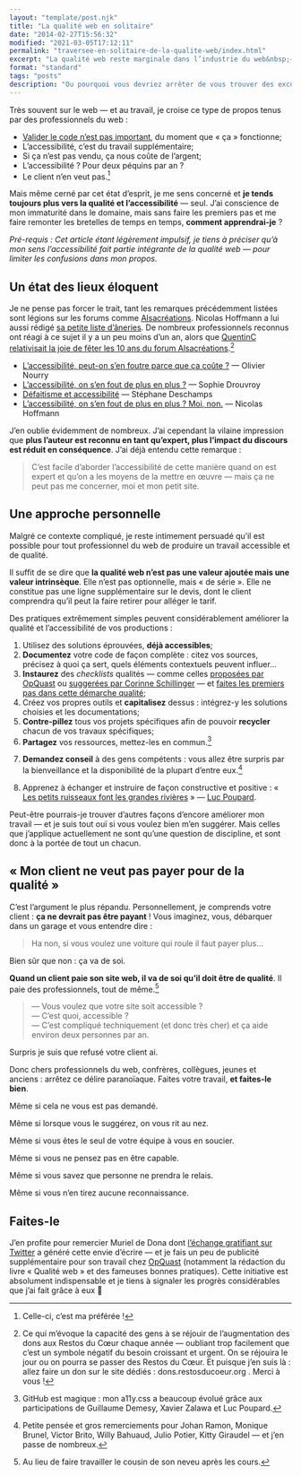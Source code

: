 ```yaml
---
layout: "template/post.njk"
title: "La qualité web en solitaire"
date: "2014-02-27T15:56:32"
modified: "2021-03-05T17:12:11"
permalink: "traversee-en-solitaire-de-la-qualite-web/index.html"
excerpt: "La qualité web reste marginale dans l’industrie du web&nbsp;—&nbsp;malgré l’essor certain du sujet grâce à des événements tels que [Paris Web](http://www.paris-web.fr/) ou des initiatives comme [OpQuast](http://opquast.com/fr/). Des «&nbsp;experts&nbsp;» sortent du lot — [Élie Sloïm](http://openweb.eu.org/openwebgroup/bios/elie_sloim 'Sa biographie sur OpenWeb') ou [Stéphane Deschamps](http://nota-bene.org/), pour ne citer qu’eux&nbsp;—&nbsp;mais le revers de la médaille est une dé-responsabilisation massive de tous les «&nbsp;non-experts&nbsp;». Mais vous savez-quoi ? **Ça ne m’empêche pas de faire de la qualité**."
format: "standard"
tags: "posts"
description: "Ou pourquoi vous devriez arrêter de vous trouver des excuses ridicules impliquant vos collègues, clients ou chimpanzés."
---
```

Très souvent sur le web — et au travail, je croise ce type de propos tenus par des professionnels du web :

* [Valider le code n’est pas important](http://forum.kob-one.com/post361394.html#p361394), du moment que «&nbsp;ça&nbsp;» fonctionne;
* L’accessibilité, c’est du travail supplémentaire;
* Si ça n’est pas vendu, ça nous coûte de l’argent;
* L’accessibilité ? Pour deux péquins par an ?
* Le client n’en veut pas.[^1]

[^1]: Celle-ci, c’est ma préférée !



Mais même cerné par cet état d’esprit, je me sens concerné et **je tends toujours plus vers la qualité et l’accessibilité** — seul. J’ai conscience de mon immaturité dans le domaine, mais sans faire les premiers pas et me faire remonter les bretelles de temps en temps, **comment apprendrai-je** ?

_Pré-requis : Cet article étant légèrement impulsif, je tiens à préciser qu’à mon sens l’accessibilité fait partie intégrante de la qualité web — pour limiter les confusions dans mon propos._

## Un état des lieux éloquent

Je ne pense pas forcer le trait, tant les remarques précédemment listées sont légions sur les forums comme [Alsacréations](http://www.alsacreations.com). Nicolas Hoffmann a lui aussi rédigé [sa petite liste d’âneries](http://www.nicolas-hoffmann.net/source/1612-Heureusement-qu-ils-existent.html).&nbsp;De nombreux professionnels reconnus ont réagi à ce sujet il y a un peu moins d’un an, alors que [QuentinC relativisait la joie de fêter les 10 ans du forum Alsacréations](http://forum.alsacreations.com/topic-9-66981-1.html#p451783).[^2]

[^2]: Ce qui m’évoque la capacité des gens à se réjouir de l’augmentation des dons aux Restos du Cœur chaque année — oubliant trop facilement que c’est un symbole négatif du besoin croissant et urgent. On se réjouira le jour ou on pourra se passer des Restos du Cœur. Et puisque j’en suis là : allez faire un don sur le site dédiés&nbsp;:  dons.restosducoeur.org . Merci à vous !



* [L’accessibilité, peut-on s’en foutre parce que ça coûte&nbsp;?](http://accessiblog.fr/2013/05/laccessibilite-peut-on-sen-foutre-parce-que-ca-coute/)&nbsp;—&nbsp;Olivier Nourry
* [L’accessibilité, on s’en fout de plus en plus ?](http://www.vismaviedesourde.fr/laccessibilite-on-sen-fout-de-plus-en-plus/)&nbsp;—&nbsp;Sophie Drouvroy
* [Défaitisme et accessibilité](http://nota-bene.org/Defaitisme-et-accessibilite)&nbsp;—&nbsp;Stéphane Deschamps
* [L’accessibilité, on s’en fout de plus en plus ? Moi, non.](http://www.nicolas-hoffmann.net/source/1545-L-accessibilite-on-s-en-fout-de-plus-en-plus-Moi-non.html)&nbsp;—&nbsp;Nicolas Hoffmann

J’en oublie évidemment de nombreux. J’ai cependant la vilaine impression que **plus l’auteur est reconnu en tant qu’expert, plus l’impact du discours est réduit en conséquence**. J’ai déjà entendu cette remarque :

> C’est facile d’aborder l’accessibilité de cette manière quand on est expert et qu’on a les moyens de la mettre en œuvre&nbsp;—&nbsp;mais ça ne peut pas me concerner, moi et mon petit site.

## Une approche personnelle

Malgré ce contexte compliqué, je reste intimement persuadé qu’il est possible pour tout professionnel du web de produire un travail accessible et de qualité.

Il suffit de se dire que **la qualité web n’est pas une valeur ajoutée mais une valeur intrinsèque**. Elle n’est pas optionnelle, mais «&nbsp;de série&nbsp;». Elle ne constitue pas une ligne supplémentaire sur le devis, dont le client comprendra qu’il peut la faire retirer pour alléger le tarif.

Des pratiques extrêmement simples peuvent considérablement améliorer la qualité et l’accessibilité de vos productions&nbsp;:

1.  Utilisez des solutions éprouvées, **déjà accessibles**;
2.  **Documentez** votre code de façon complète&nbsp;: citez vos sources, précisez à quoi ça sert, quels éléments contextuels peuvent influer…
3.  **Instaurez** des _checklists_ qualités — comme celles [proposées par OpQuast](http://checklists.opquast.com/fr/) ou [suggerées par Corinne Schillinger](https://github.com/inseo/bpi-checklist) — et [faites les premiers pas dans cette démarche qualité](http://w3qualite.net/demarche/la-qualite-web-un-tramway-nomme-desir "«La qualité web : un tramway nommé désir » sur W3Qualité");
4.  Créez vos propres outils et **capitalisez** dessus&nbsp;: intégrez-y les solutions choisies et les documentations;
5.  **Contre-pillez** tous vos projets spécifiques afin de pouvoir **recycler** chacun de vos travaux spécifiques;
6.  **Partagez** vos ressources, mettez-les en commun.[^3]

[^3]: GitHub est magique : mon a11y.css a beaucoup évolué grâce aux participations de Guillaume Demesy, Xavier Zalawa et Luc Poupard.


7.  **Demandez conseil** à des gens compétents&nbsp;: vous allez être surpris par la bienveillance et la disponibilité de la plupart d’entre eux.[^4]

[^4]: Petite pensée et gros remerciements pour Johan Ramon, Monique Brunel, Victor Brito, Willy Bahuaud, Julio Potier, Kitty Giraudel — et j’en passe de nombreux.


8.  Apprenez à échanger et instruire de façon constructive et positive : « [Les petits ruisseaux font les grandes rivières](http://w3qualite.net/transversalite/les-petits-ruisseaux-font-les-grandes-rivieres "Article sur W3Qualité") » — [Luc Poupard](http://kloh.ch).

Peut-être pourrais-je trouver d’autres façons d’encore améliorer mon travail&nbsp;—&nbsp;et je suis tout ouï si vous voulez bien m’en suggérer. Mais celles que j’applique actuellement ne sont qu’une question de discipline, et sont donc à la portée de tout un chacun.

## «&nbsp;Mon client ne veut pas payer pour de la qualité&nbsp;»

C’est l’argument le plus répandu. Personnellement, je comprends votre client&nbsp;: **ça ne devrait pas être payant** !&nbsp;Vous imaginez, vous, débarquer dans un garage et vous entendre dire&nbsp;:

> Ha non, si vous voulez une voiture qui roule il faut payer plus…

Bien sûr que non&nbsp;: ça va de soi.

**Quand un client paie son site web, il va de soi qu’il doit être de qualité**. Il paie des professionnels, tout de même.[^5]

[^5]: Au lieu de faire travailler le cousin de son neveu après les cours.



> — Vous voulez que votre site soit accessible ?  
> — C’est quoi, accessible ?  
> — C’est compliqué techniquement (et donc très cher) et ça aide environ deux personnes par an.

Surpris je suis que refusé votre client ai.

Donc chers professionnels du web, confrères, collègues, jeunes et anciens&nbsp;: arrêtez ce délire paranoïaque. Faites votre travail, **et faites-le bien**.

Même si cela ne vous est pas demandé.

Même si lorsque vous le suggérez, on vous rit au nez.

Même si vous êtes le seul de votre équipe à vous en soucier.

Même si vous ne pensez pas en être capable.

Même si vous savez que personne ne prendra le relais.

Même si vous n’en tirez aucune reconnaissance.

## Faites-le

J’en profite pour remercier Muriel de Dona dont [l’échange gratifiant sur Twitter](https://twitter.com/ffoodd_fr/status/431436100226531328) a généré cette envie d’écrire&nbsp;—&nbsp;et je fais un peu de publicité supplémentaire pour son travail chez [OpQuast](http://opquast.com/fr/)&nbsp;(notamment la rédaction du livre «&nbsp;Qualité web&nbsp;» et des fameuses bonnes pratiques). Cette initiative est absolument indispensable et je tiens à signaler les progrès considérables que j’ai fait grâce à eux 🙂
